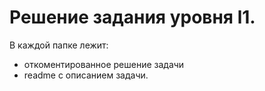  # Решение задания уровня l1.

В каждой папке лежит:
* откоментированное решение задачи
* readme с описанием задачи.